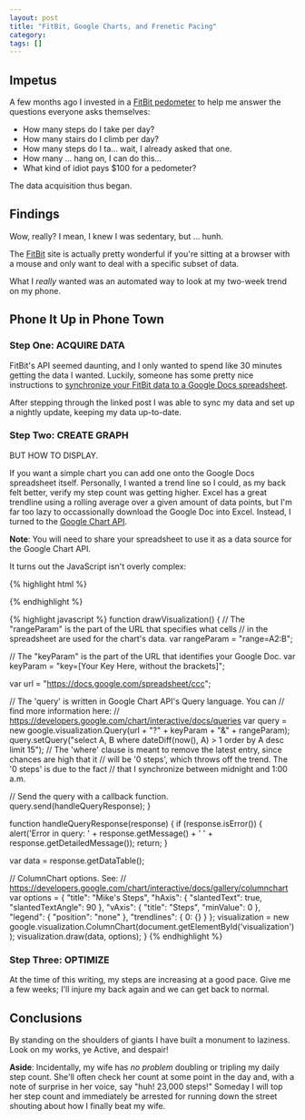 ```yaml
---
layout: post
title: "FitBit, Google Charts, and Frenetic Pacing"
category: 
tags: []
---
```


## Impetus

A few months ago I invested in a [FitBit pedometer](http://www.fitbit.com/one) to help me answer the questions everyone asks themselves:

* How many steps do I take per day?
* How many stairs do I climb per day?
* How many steps do I ta... wait, I already asked that one.
* How many ... hang on, I can do this...
* What kind of idiot pays $100 for a pedometer?

The data acquisition thus began.

## Findings

Wow, really? I mean, I knew I was sedentary, but ... hunh.

The [FitBit](http://www.fitbit.com/) site is actually pretty wonderful if you're sitting at a browser with a mouse and only want to deal with a specific subset of data.

What I *really* wanted was an automated way to look at my two-week trend on my phone.

## Phone It Up in Phone Town

### Step One: ACQUIRE DATA

FitBit's API seemed daunting, and I only wanted to spend like 30 minutes getting the data I wanted. Luckily, someone has some pretty nice instructions to [synchronize your FitBit data to a Google Docs spreadsheet](http://quantifiedself.com/2013/02/how-to-download-fitbit-data-using-google-spreadsheets/).

After stepping through the linked post I was able to sync my data and set up a nightly update, keeping my data up-to-date.

### Step Two: CREATE GRAPH

BUT HOW TO DISPLAY.

If you want a simple chart you can add one onto the Google Docs spreadsheet itself. Personally, I wanted a trend line so I could, as my back felt better, verify my step count was getting higher. Excel has a great trendline using a rolling average over a given amount of data points, but I'm far too lazy to occassionally download the Google Doc into Excel. Instead, I turned to the [Google Chart API](https://developers.google.com/chart/).

**Note**: You will need to share your spreadsheet to use it as a data source for the Google Chart API.

It turns out the JavaScript isn't overly complex:

{% highlight html %}
  <script type="text/javascript" src="http://www.google.com/jsapi"></script>
  <script type="text/javascript"> 
    google.load('visualization', '1', {packages: ['corechart']});
  </script>
<!-- ... -->
<body>
  <!-- ... -->

  <div id="visualization"></div>

  <!-- ... -->
</body>
<script type="text/javascript" src="fitbit-data.js"></script>
<script>drawVisualization();</script>
{% endhighlight %}

{% highlight javascript %}
function drawVisualization() {
  // The "rangeParam" is the part of the URL that specifies what cells
  // in the spreadsheet are used for the chart's data.
  var rangeParam = "range=A2:B";

  // The "keyParam" is the part of the URL that identifies your Google Doc.
  var keyParam = "key=[Your Key Here, without the brackets]";

  var url = "https://docs.google.com/spreadsheet/ccc";

  // The 'query' is written in Google Chart API's Query language. You can
  // find more information here:
  // https://developers.google.com/chart/interactive/docs/queries
  var query = new google.visualization.Query(url + "?" + keyParam + "&" + rangeParam);
  query.setQuery("select A, B where dateDiff(now(), A) > 1 order by A desc limit 15");
  // The 'where' clause is meant to remove the latest entry, since chances are high that it
  // will be '0 steps', which throws off the trend. The '0 steps' is due to the fact
  // that I synchronize between midnight and 1:00 a.m.

  // Send the query with a callback function.
  query.send(handleQueryResponse);
}

function handleQueryResponse(response) {
  if (response.isError()) {
    alert('Error in query: ' + response.getMessage() + ' ' + response.getDetailedMessage());
    return;
  }

  var data = response.getDataTable();

  // ColumnChart options. See:
  // https://developers.google.com/chart/interactive/docs/gallery/columnchart
  var options = {
    "title": "Mike's Steps",
    "hAxis": {
      "slantedText": true,
      "slantedTextAngle": 90
    },
    "vAxis": {
      "title": "Steps",
      "minValue": 0
    },
    "legend": {
      "position": "none"
    },
    "trendlines": {
      0: {}
    }
  };
  visualization = new google.visualization.ColumnChart(document.getElementById('visualization'));
  visualization.draw(data, options);
}
{% endhighlight %}

### Step Three: OPTIMIZE

<div id="visualization"></div>

At the time of this writing, my steps are increasing at a good pace. Give me a few weeks; I'll injure my back again and we can get back to normal.

## Conclusions

By standing on the shoulders of giants I have built a monument to laziness. Look on my works, ye Active, and despair!

<p class="aside"><strong>Aside</strong>: Incidentally, my wife has <em>no problem</em> doubling or tripling my daily step count. She'll often check her count at some point in the day and, with a note of surprise in her voice, say "huh! 23,000 steps!" Someday I will top her step count and immediately be arrested for running down the street shouting about how I finally beat my wife.</p>

<script type="text/javascript">
    (function () {
	  $.getScript("http://www.google.com/jsapi").done(function () {
	    var callback = function () {
		  drawVisualization();
	    };

        google.load('visualization', '1', {packages: ['corechart'], callback: callback});
	  });
    })();
</script>
<script type="text/javascript" src="/assets/js/fitbit-data.js"></script>

